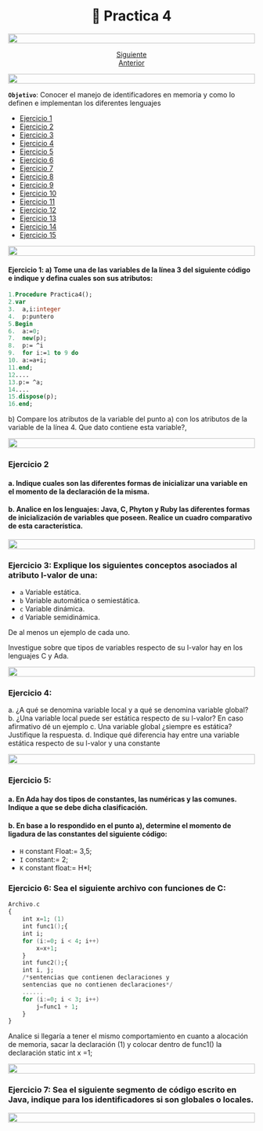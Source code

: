 <h1 align="center"> 📝 Practica 4</h1>

<img src= 'https://i.gifer.com/origin/8c/8cd3f1898255c045143e1da97fbabf10_w200.gif' height="20" width="100%">

<div align="center">

[Siguiente](/Documentos/Practica3.md)<br>
[Anterior](/Documentos/Practica5.md)

</div>

<img src= 'https://i.gifer.com/origin/8c/8cd3f1898255c045143e1da97fbabf10_w200.gif' height="20" width="100%">


**`Objetivo`**: Conocer el manejo de identificadores en memoria y como lo definen e implementan los diferentes lenguajes

- [Ejercicio 1](#ejercicio-1)
- [Ejercicio 2](#ejercicio-2)
- [Ejercicio 3](#ejercicio-3)
- [Ejercicio 4](#ejercicio-4)
- [Ejercicio 5](#ejercicio-5)
- [Ejercicio 6](#ejercicio-6)
- [Ejercicio 7](#ejercicio-7)
- [Ejercicio 8](#ejercicio-8)
- [Ejercicio 9](#ejercicio-9)
- [Ejercicio 10](#ejercicio-10)
- [Ejercicio 11](#ejercicio-11)
- [Ejercicio 12](#ejercicio-12)
- [Ejercicio 13](#ejercicio-13)
- [Ejercicio 14](#ejercicio-14)
- [Ejercicio 15](#ejercicio-15)

<img src= 'https://i.gifer.com/origin/8c/8cd3f1898255c045143e1da97fbabf10_w200.gif' height="20" width="100%">

#### Ejercicio 1: a) Tome una de las variables de la línea 3 del siguiente código e indique y defina cuales son sus atributos:

```pas
1.Procedure Practica4();
2.var
3.  a,i:integer
4.  p:puntero
5.Begin
6.  a:=0;
7.  new(p);
8.  p:= ^i
9.  for i:=1 to 9 do
10. a:=a+i;
11.end;
12....
13.p:= ^a;
14....
15.dispose(p);
16.end;
```

b) Compare los atributos de la variable del punto a) con los atributos de la variable de la línea 4. Que dato contiene esta variable?,

<img src= 'https://i.gifer.com/origin/8c/8cd3f1898255c045143e1da97fbabf10_w200.gif' height="20" width="100%">

### Ejercicio 2

#### a. Indique cuales son las diferentes formas de inicializar una variable en el momento de la declaración de la misma.

#### b. Analice en los lenguajes: Java, C, Phyton y Ruby las diferentes formas de inicialización de variables que poseen. Realice un cuadro comparativo de esta característica.

<img src= 'https://i.gifer.com/origin/8c/8cd3f1898255c045143e1da97fbabf10_w200.gif' height="20" width="100%">

### Ejercicio 3: Explique los siguientes conceptos asociados al atributo l-valor de una:
- `a` Variable estática.
- `b` Variable automática o semiestática.
- `c` Variable dinámica.
- `d` Variable semidinámica.

De al menos un ejemplo de cada uno.

Investigue sobre que tipos de variables respecto de su l-valor hay en los lenguajes C y Ada.

<img src= 'https://i.gifer.com/origin/8c/8cd3f1898255c045143e1da97fbabf10_w200.gif' height="20" width="100%">

### Ejercicio 4:
a. ¿A qué se denomina variable local y a qué se denomina variable global?
b. ¿Una variable local puede ser estática respecto de su l-valor? En caso afirmativo dé un ejemplo
c. Una variable global ¿siempre es estática? Justifique la respuesta.
d. Indique qué diferencia hay entre una variable estática respecto de su l-valor y una constante

<img src= 'https://i.gifer.com/origin/8c/8cd3f1898255c045143e1da97fbabf10_w200.gif' height="20" width="100%">

### Ejercicio 5:
#### a. En Ada hay dos tipos de constantes, las numéricas y las comunes. Indique a que se debe dicha clasificación.


#### b. En base a lo respondido en el punto a), determine el momento de ligadura de las constantes del siguiente código:

- `H` constant Float:= 3,5;
- `I` constant:= 2;
- `K` constant float:= H*I;

### Ejercicio 6: Sea el siguiente archivo con funciones de C:

```ada
Archivo.c
{ 
    int x=1; (1)
    int func1();{
    int i;
    for (i:=0; i < 4; i++) 
        x=x+1;
    }
    int func2();{
    int i, j;
    /*sentencias que contienen declaraciones y
    sentencias que no contienen declaraciones*/
    ......
    for (i:=0; i < 3; i++)
        j=func1 + 1;
    }
}
```

Analice si llegaría a tener el mismo comportamiento en cuanto a alocación de memoria, sacar la declaración (1) y colocar dentro de func1() la declaración static int x =1;

<img src= 'https://i.gifer.com/origin/8c/8cd3f1898255c045143e1da97fbabf10_w200.gif' height="20" width="100%">

### Ejercicio 7: Sea el siguiente segmento de código escrito en Java, indique para los identificadores si son globales o locales.

<img src= 'https://i.gifer.com/origin/8c/8cd3f1898255c045143e1da97fbabf10_w200.gif' height="20" width="100%">